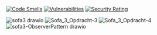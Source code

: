 

[![Code Smells](https://sonarcloud.io/api/project_badges/measure?project=ambushcat_sofa3&metric=code_smells)](https://sonarcloud.io/summary/new_code?id=ambushcat_sofa3)
[![Vulnerabilities](https://sonarcloud.io/api/project_badges/measure?project=ambushcat_sofa3&metric=vulnerabilities)](https://sonarcloud.io/summary/new_code?id=ambushcat_sofa3)
[![Security Rating](https://sonarcloud.io/api/project_badges/measure?project=ambushcat_sofa3&metric=security_rating)](https://sonarcloud.io/summary/new_code?id=ambushcat_sofa3)

![sofa3 drawio](https://github.com/ambushcat/sofa3/assets/60299691/723b1aa7-9702-4170-b7dd-753605d7401e)
![Sofa_3_Opdracht-3](https://github.com/ambushcat/sofa3/assets/60299691/25a9c54c-91c9-4904-88f8-56f9743b767a)
![Sofa_3_Opdracht-4](https://github.com/ambushcat/sofa3/assets/60299691/33d3d0d2-a17c-4ca8-81a6-c03d9d0fc889)
![sofa3-ObserverPattern drawio](https://github.com/ambushcat/sofa3/assets/60299691/a6b5e1a6-7b3b-4f29-8ca5-fab040c00633)
